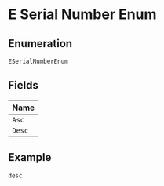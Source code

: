 
# E Serial Number Enum

## Enumeration

`ESerialNumberEnum`

## Fields

| Name |
|  --- |
| `Asc` |
| `Desc` |

## Example

```
desc
```

